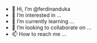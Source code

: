 - 👋 Hi, I’m @ferdinanduka
- 👀 I’m interested in ...
- 🌱 I’m currently learning ...
- 💞️ I’m looking to collaborate on ...
- 📫 How to reach me ...

<!---
ferdinanduka/ferdinanduka is a ✨ special ✨ repository because its `README.md` (this file) appears on your GitHub profile.
You can click the Preview link to take a look at your changes.
--->
